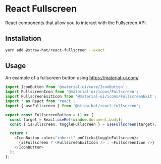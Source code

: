 # React Fullscreen

React components that allow you to interact with the Fullscreen API.

## Installation

```sh
yarn add @straw-hat/react-fullscreen --exact
```

## Usage

An example of a fullscreen button using https://material-ui.com/.

```javascript
import IconButton from '@material-ui/core/IconButton';
import FullscreenIcon from '@material-ui/icons/Fullscreen';
import FullscreenExitIcon from '@material-ui/icons/FullscreenExit';
import * as React from 'react';
import { useFullscreen } from '@straw-hat/react-fullscreen';

export const FullscreenButton = () => {
  const target = React.useRef(window.document.body);
  const { isFullscreen, toggleFullscreen } = useFullscreen(target);

  return (
    <IconButton color="inherit" onClick={toggleFullscreen}>
      {isFullscreen ? <FullscreenExitIcon /> : <FullscreenIcon />}
    </IconButton>
  );
};
```
